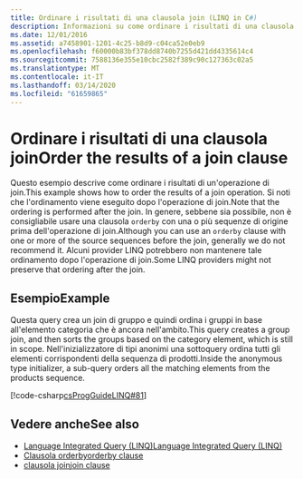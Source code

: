 ```yaml
---
title: Ordinare i risultati di una clausola join (LINQ in C#)
description: Informazioni su come ordinare i risultati di una clausola join LINQ in C#.
ms.date: 12/01/2016
ms.assetid: a7458901-1201-4c25-b8d9-c04ca52e0eb9
ms.openlocfilehash: f60000b83bf378dd8740b7255d421dd4335614c4
ms.sourcegitcommit: 7588136e355e10cbc2582f389c90c127363c02a5
ms.translationtype: MT
ms.contentlocale: it-IT
ms.lasthandoff: 03/14/2020
ms.locfileid: "61659865"
---
```

# <a name="order-the-results-of-a-join-clause"></a><span data-ttu-id="dc172-103">Ordinare i risultati di una clausola join</span><span class="sxs-lookup"><span data-stu-id="dc172-103">Order the results of a join clause</span></span>

<span data-ttu-id="dc172-104">Questo esempio descrive come ordinare i risultati di un'operazione di join.</span><span class="sxs-lookup"><span data-stu-id="dc172-104">This example shows how to order the results of a join operation.</span></span> <span data-ttu-id="dc172-105">Si noti che l'ordinamento viene eseguito dopo l'operazione di join.</span><span class="sxs-lookup"><span data-stu-id="dc172-105">Note that the ordering is performed after the join.</span></span> <span data-ttu-id="dc172-106">In genere, sebbene sia possibile, non è consigliabile usare una clausola `orderby` con una o più sequenze di origine prima dell'operazione di join.</span><span class="sxs-lookup"><span data-stu-id="dc172-106">Although you can use an `orderby` clause with one or more of the source sequences before the join, generally we do not recommend it.</span></span> <span data-ttu-id="dc172-107">Alcuni provider LINQ potrebbero non mantenere tale ordinamento dopo l'operazione di join.</span><span class="sxs-lookup"><span data-stu-id="dc172-107">Some LINQ providers might not preserve that ordering after the join.</span></span>

## <a name="example"></a><span data-ttu-id="dc172-108">Esempio</span><span class="sxs-lookup"><span data-stu-id="dc172-108">Example</span></span>

<span data-ttu-id="dc172-109">Questa query crea un join di gruppo e quindi ordina i gruppi in base all'elemento categoria che è ancora nell'ambito.</span><span class="sxs-lookup"><span data-stu-id="dc172-109">This query creates a group join, and then sorts the groups based on the category element, which is still in scope.</span></span> <span data-ttu-id="dc172-110">Nell'inizializzatore di tipi anonimi una sottoquery ordina tutti gli elementi corrispondenti della sequenza di prodotti.</span><span class="sxs-lookup"><span data-stu-id="dc172-110">Inside the anonymous type initializer, a sub-query orders all the matching elements from the products sequence.</span></span>

[!code-csharp[csProgGuideLINQ#81](~/samples/snippets/csharp/concepts/linq/how-to-order-the-results-of-a-join-clause_1.cs)]

## <a name="see-also"></a><span data-ttu-id="dc172-111">Vedere anche</span><span class="sxs-lookup"><span data-stu-id="dc172-111">See also</span></span>

- [<span data-ttu-id="dc172-112">Language Integrated Query (LINQ)</span><span class="sxs-lookup"><span data-stu-id="dc172-112">Language Integrated Query (LINQ)</span></span>](index.md)
- [<span data-ttu-id="dc172-113">Clausola orderby</span><span class="sxs-lookup"><span data-stu-id="dc172-113">orderby clause</span></span>](../language-reference/keywords/orderby-clause.md)
- [<span data-ttu-id="dc172-114">clausola join</span><span class="sxs-lookup"><span data-stu-id="dc172-114">join clause</span></span>](../language-reference/keywords/join-clause.md)
